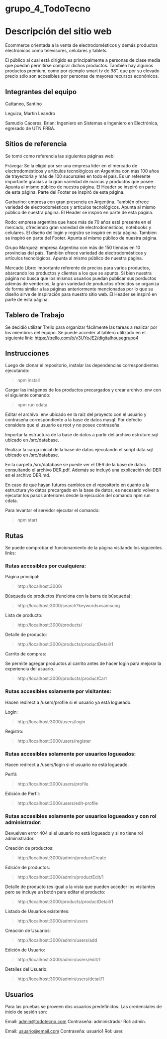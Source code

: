 # grupo_4_TodoTecno

<h1>Descripción del sitio web</h1>

Ecommerce orientada a la venta de electrodomésticos y demás productos electrónicos como televisores, celulares y tablets.

El público al cual está dirigido es principalmente a personas de clase media que puedan permitirse comprar dichos productos. También hay algunos productos premium, como por ejemplo smart tv de 98”, que por su elevado precio sólo son accesibles por personas de mayores recursos econónicos.

<h2>Integrantes del equipo</h2>

Cattaneo, Santino

Leguiza, Martin Leandro

Samudio Cáceres, Brian:
Ingeniero en Sistemas e Ingeniero en Electrónica, egresado de UTN FRBA.

<h2>Sitios de referencia</h2>

Se tomó como referencia las siguientes páginas web:

Frávega: Se la eligió por ser una empresa líder en el mercado de electrodomésticos y artículos tecnológicos en Argentina con más 100 años de trayectoria y más de 100 sucursales en todo el país.
Es un referente importante gracias a la gran variedad de marcas y productos que posee.
Apunta al mismo público de nuestra página. 
El Header se inspiró en parte de esta página.
Parte del Footer se inspiró de esta página.

Garbarino: empresa con gran presencia en Argentina. También ofrece variedad de electrodomésticos y artículos tecnológicos. Apunta al mismo público de nuestra página. El Header se inspiró en parte de esta página.

Rodo: empresa argentina que hace más de 70 años está presente en el mercado, ofreciendo gran variedad de electrodomésticos, notebooks y celulares. El diseño del login y registro se inspiró en esta página. Tambien se inspiró en parte del Footer. Apunta al mismo público de nuestra página. 

Grupo Marquez: empresa Argentina con más de 150 tiendas en 10 provincias del país. También ofrece variedad de electrodomésticos y artículos tecnológicos. Apunta al mismo público de nuestra página. 

Mercado Libre: Importante referente de precios para varios productos, abarcando los productos y clientes a los que se apunta. Si bien nuestra página no busca que los mismos usuarios puedan publicar sus porductos además de venderlos, la gran variedad de productos ofrecidos se organiza de forma similar a las páginas anteriormente mencionadas por lo que su diseño sirve de inspiración para nuestro sitio web. El Header se inspiró en parte de esta página.

<h2>Tablero de Trabajo</h2>

Se decidió utilizar Trello para organizar fácilmente las tareas a realizar por los miembros del equipo.
Se puede acceder al tablero utilizado en el siguiente link: https://trello.com/b/v3UYoJE2/digitalhousegrupo4

<h2>Instrucciones</h2>

Luego de clonar el repositorio, instalar las dependencias correspondientes ejecutando: 
> npm install 

Cargar las imágenes de los productos precargados y crear archivo .env con el siguiente comando:
> npm run cdata

Editar el archivo .env ubicado en la raíz del proyecto con el usuario y contraseña correspondiente a la base de datos mysql.
Por defecto considera que el usuario es root y no posee contraseña.

Importar la estructura de la base de datos a partir del archivo estruture.sql ubicado en /src/database.

Realizar la carga inicial de la base de datos ejecutando el script data.sql ubicado en /src/database.

En la carpeta /src/database se puede ver el DER de la base de datos consultando el archivo DER.pdf. Además se incluyó una explicación del DER en el archivo DER.md.

En caso de que hayan futuros cambios en el repositorio en cuanto a la estructura y/o datos precargado en la base de datos, es necesario volver a ejecutar los pasos anteriores desde la ejecución del comando npm run cdata.

Para levantar el servidor ejecutar el comando:
> npm start

<h2>Rutas</h2>

Se puede comprobar el funcionamiento de la página visitando los siguientes links:

<h3>Rutas accesibles por cualquiera:</h3>

Página principal:
> http://localhost:3000/

Búsqueda de productos (funciona con la barra de búsqueda):
> http://localhost:3000/search?keywords=samsung

Lista de producto:
> http://localhost:3000/products/

Detalle de producto:
> http://localhost:3000/products/productDetail/1

Carrito de compras:

Se permite agregar productos al carrito antes de hacer login para mejorar la experiencia del usuario.

> http://localhost:3000/products/productCart

<h3>Rutas accesibles solamente por visitantes:</h3>

Hacen redirect a /users/profile si el usuario ya está logueado.

Login:
> http://localhost:3000/users/login

Registro: 
> http://localhost:3000/users/register

<h3>Rutas accesibles solamente por usuarios logueados:</h3>

Hacen redirect a /users/login si el usuario no está logueado.

Perfil: 
> http://localhost:3000/users/profile

Edición de Perfil: 
> http://localhost:3000/users/edit-profile

<h3>Rutas accesibles solamente por usuarios logueados y con rol administrador:</h3>

Devuelven error 404 si el usuario no está logueado y si no tiene rol administrador.

Creación de productos:
> http://localhost:3000/admin/productCreate

Edición de productos:
> http://localhost:3000/admin/productEdit/1

Detalle de producto (es igual a la vista que pueden acceder los visitantes pero se incluye un botón para editar el producto:
> http://localhost:3000/products/productDetail/1

Listado de Usuarios existentes:
> http://localhost:3000/admin/users

Creación de Usuarios:
> http://localhost:3000/admin/users/add

Edición de Usuario:
> http://localhost:3000/admin/users/edit/1

Detalles del Usuario:
> http://localhost:3000/admin/users/detail/1


<h2>Usuarios</h2>

Para las pruebas se proveen dos usuarios predefinidos.
Las credenciales de inicio de sesión son:

Email: admin@todotecno.com
Contraseña: administrador
Rol: admin.

Email: usuario@email.com
Contraseña: usuario1
Rol: user.
